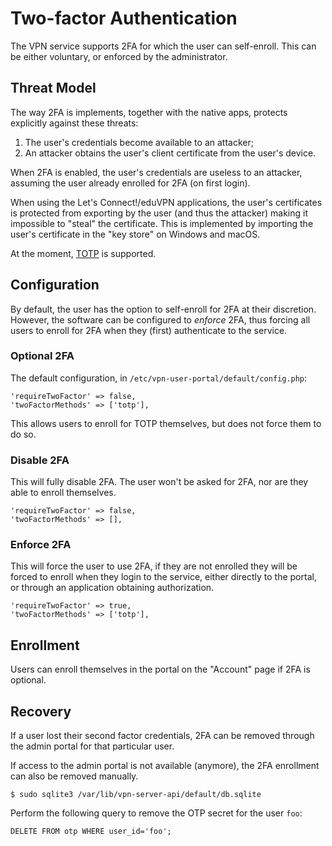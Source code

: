 # Two-factor Authentication

The VPN service supports 2FA for which the user can self-enroll. This can be
either voluntary, or enforced by the administrator.

## Threat Model

The way 2FA is implements, together with the native apps, protects explicitly 
against these threats:

1. The user's credentials become available to an attacker;
2. An attacker obtains the user's client certificate from the user's device.

When 2FA is enabled, the user's credentials are useless to an attacker, 
assuming the user already enrolled for 2FA (on first login).

When using the Let's Connect!/eduVPN applications, the user's certificates is
protected from exporting by the user (and thus the attacker) making it 
impossible to "steal" the certificate. This is implemented by importing the 
user's certificate in the "key store" on Windows and macOS.

At the moment, 
[TOTP](https://en.wikipedia.org/wiki/Time-based_One-time_Password_Algorithm) is 
supported.

## Configuration

By default, the user has the option to self-enroll for 2FA at their discretion. 
However, the software can be configured to _enforce_ 2FA, thus forcing all 
users to enroll for 2FA when they (first) authenticate to the service.

### Optional 2FA

The default configuration, in `/etc/vpn-user-portal/default/config.php`:

    'requireTwoFactor' => false,
    'twoFactorMethods' => ['totp'],

This allows users to enroll for TOTP themselves, but does not force them to do 
so.

### Disable 2FA

This will fully disable 2FA. The user won't be asked for 2FA, nor are they 
able to enroll themselves.

    'requireTwoFactor' => false,
    'twoFactorMethods' => [],

### Enforce 2FA

This will force the user to use 2FA, if they are not enrolled they will be 
forced to enroll when they login to the service, either directly to the portal,
or through an application obtaining authorization.

    'requireTwoFactor' => true,
    'twoFactorMethods' => ['totp'],

## Enrollment

Users can enroll themselves in the portal on the "Account" page if 2FA is 
optional.

## Recovery

If a user lost their second factor credentials, 2FA can be removed through 
the admin portal for that particular user.

If access to the admin portal is not available (anymore), the 2FA enrollment
can also be removed manually. 

    $ sudo sqlite3 /var/lib/vpn-server-api/default/db.sqlite

Perform the following query to remove the OTP secret for the user `foo`:

    DELETE FROM otp WHERE user_id='foo';
